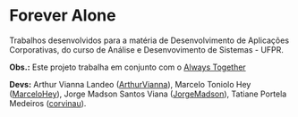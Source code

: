 # Forever Alone

Trabalhos desenvolvidos para a matéria de Desenvolvimento de Aplicações Corporativas, do curso de Análise e Desenvovimento de Sistemas - UFPR.

**Obs.:** Este projeto trabalha em conjunto com o [Always Together](https://github.com/corvinau/AlwaysTogether)

**Devs:** Arthur Vianna Landeo ([ArthurVianna](https://github.com/ArthurVianna)), Marcelo Toniolo Hey ([MarceloHey](https://github.com/MarceloHey)), Jorge Madson Santos Viana ([JorgeMadson](https://github.com/JorgeMadson)), Tatiane Portela Medeiros ([corvinau](https://github.com/corvinau)).
